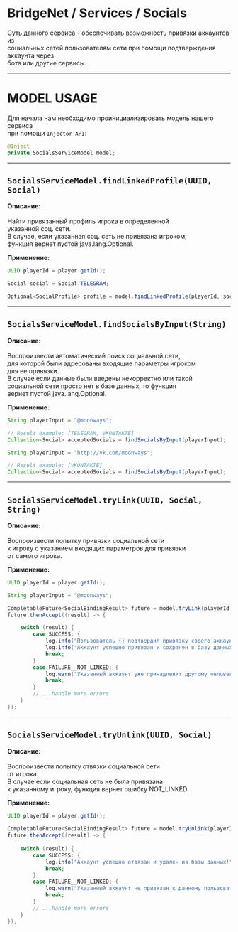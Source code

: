 # BridgeNet / Services / Socials

Суть данного сервиса - обеспечивать возможность привязки аккаунтов из
<br>социальных сетей пользователям сети при помощи подтверждения аккаунта через
<br>бота или другие сервисы.

---

# MODEL USAGE

Для начала нам необходимо проинициализировать модель нашего сервиса
<br>при помощи `Injector API`:

```java
@Inject
private SocialsServiceModel model;
```

---

## `SocialsServiceModel.findLinkedProfile(UUID, Social)`

**Описание:**
<br>
<br>Найти привязанный профиль игрока в определенной
<br>указанной соц. сети.
<br>В случае, если указанная соц. сеть не привязана игроком,
<br>функция вернет пустой java.lang.Optional.
<br>

**Применение:**
```java
UUID playerId = player.getId();

Social social = Social.TELEGRAM;

Optional<SocialProfile> profile = model.findLinkedProfile(playerId, social);
```

---

## `SocialsServiceModel.findSocialsByInput(String)`

**Описание:**
<br>
<br>Воспроизвести автоматический поиск социальной сети,
<br>для которой были адресованы входящие параметры игроком
<br>для ее привязки.
<br>В случае если данные были введены некорректно или такой
<br>социальной сети просто нет в базе данных, то функция
<br>вернет пустой java.lang.Optional.
<br>

**Применение:**
```java
String playerInput = "@moonways";

// Result example: [TELEGRAM, VKONTAKTE]
Collection<Social> acceptedSocials = findSocialsByInput(playerInput);
```
```java
String playerInput = "http://vk.com/moonways";

// Result example: [VKONTAKTE]
Collection<Social> acceptedSocials = findSocialsByInput(playerInput);
```

--- 

## `SocialsServiceModel.tryLink(UUID, Social, String)`

**Описание:**
<br>
<br>Воспроизвести попытку привязки социальной сети
<br>к игроку с указанием входящих параметров для привязки
<br>от самого игрока.
<br>

**Применение:**

```java
UUID playerId = player.getId();

String playerInput = "@moonways";

CompletableFuture<SocialBindingResult> future = model.tryLink(playerId, Social.TELEGRAM, input);
future.thenAccept((result) -> {

    switch (result) {
        case SUCCESS: {
            log.info("Пользователь {} подтвердил привязку своего аккаунта", playerId);
            log.info("Аккаунт успешно привязан и сохранен в базу данных!");
            break;
        }
        case FAILURE__NOT_LINKED: {
            log.warn("Указанный аккаунт уже принадлежит другому человеку");
            break;
        }
        // ...handle more errors
    }
});
```

---

## `SocialsServiceModel.tryUnlink(UUID, Social)`

**Описание:**
<br>
<br>Воспроизвести попытку отвязки социальной сети
<br>от игрока.
<br>В случае если социальная сеть не была привязана
<br>к указанному игроку, функция вернет ошибку NOT_LINKED.
<br>

**Применение:**

```java
UUID playerId = player.getId();
 
CompletableFuture<SocialBindingResult> future = model.tryUnlink(playerId, Social.TELEGRAM);
future.thenAccept((result) -> {
    
    switch (result) {
        case SUCCESS: {
            log.info("Аккаунт успешно отвязан и удален из базы данных!");
            break;
        }
        case FAILURE__NOT_LINKED: {
            log.warn("Указанный аккаунт не привязан к данному пользователю");
            break;
        }
        // ...handle more errors
    }
});
```